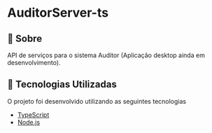 # AuditorServer-ts
## :bookmark: Sobre

API de serviços para o sistema Auditor (Aplicação desktop ainda em desenvolvimento).

## :rocket: Tecnologias Utilizadas

O projeto foi desenvolvido utilizando as seguintes tecnologias

- [TypeScript](https://www.typescriptlang.org/)
- [Node.js](https://nodejs.org/en/)
